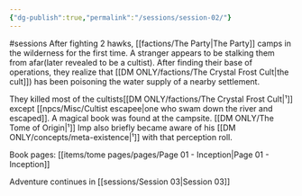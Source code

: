 ```yaml
---
{"dg-publish":true,"permalink":"/sessions/session-02/"}
---
```


#sessions
After fighting 2 hawks, [[factions/The Party\|The Party]] camps in the wilderness for the first time. A stranger appears to be stalking them from afar(later revealed to be a cultist).
After finding their base of operations, they realize that [[DM ONLY/factions/The Crystal Frost Cult\|the cult]]) has been poisoning the water supply of a nearby settlement.

They killed most of the cultists[[DM ONLY/factions/The Crystal Frost Cult\|¹]] except [[npcs/Misc/Cultist escapee\|one who swam down the river and escaped]].
A magical book was found at the campsite. [[DM ONLY/The Tome of Origin\|¹]]
Imp also briefly became aware of his [[DM ONLY/concepts/meta-existence\|¹]] with that perception roll.

Book pages: [[items/tome pages/pages/Page 01 - Inception\|Page 01 - Inception]]


Adventure continues in [[sessions/Session 03\|Session 03]]
